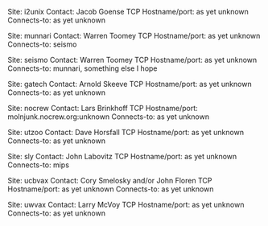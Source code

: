 Site: i2unix
Contact: Jacob Goense
TCP Hostname/port: as yet unknown
Connects-to: as yet unknown

Site: munnari
Contact: Warren Toomey
TCP Hostname/port: as yet unknown
Connects-to: seismo

Site: seismo
Contact: Warren Toomey
TCP Hostname/port: as yet unknown
Connects-to: munnari, something else I hope

Site: gatech
Contact: Arnold Skeeve
TCP Hostname/port: as yet unknown
Connects-to: as yet unknown

Site: nocrew
Contact: Lars Brinkhoff
TCP Hostname/port: molnjunk.nocrew.org:unknown
Connects-to: as yet unknown

Site: utzoo
Contact: Dave Horsfall
TCP Hostname/port: as yet unknown
Connects-to: as yet unknown

Site: sly
Contact: John Labovitz
TCP Hostname/port: as yet unknown
Connects-to: mips

Site: ucbvax
Contact: Cory Smelosky and/or John Floren
TCP Hostname/port: as yet unknown
Connects-to: as yet unknown

Site: uwvax
Contact: Larry McVoy
TCP Hostname/port: as yet unknown
Connects-to: as yet unknown
